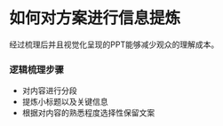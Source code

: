 # 如何对方案进行信息提炼

经过梳理后并且视觉化呈现的PPT能够减少观众的理解成本。



### 逻辑梳理步骤

- 对内容进行分段
- 提炼小标题以及关键信息
- 根据对内容的熟悉程度选择性保留文案